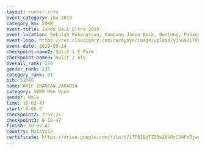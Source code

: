 ```yaml
---
layout: runner-info 
event_category: jbu-2019 
category_km: 50KM 
event-title: Janda Baik Ultra 2019
event-location: Sekolah Kebangsaan, Kampung Janda Baik, Bentong, Pahang, Malaysia 
event-logo: https://res.cloudinary.com/raceyaya/image/upload/v1569217009/logo/janda-baik_vch1pc.jpg 
event-date: 2019-09-14 
checkpoint-name2: Split 1 E Farm 
checkpoint-name3: Split 2 ATV 
overall_rank: 174
gender_rank: 135
category_rank: 81
bib: 51048
name: ARIF ZHARFAN ZAKARIA
category: 50KM Men Open
gender: Male
time: 10-02-47
start: 0-00.0
checkpoint2: 3-57-21
checkpoint3: 9-12-47
finish: 10-02-47
country: Malaysia
certificate: https://drive.google.com/file/d/1TFBIQjTZZ8wZQVRcC36Fs0jwg9lZ7ibo/view?usp=sharing
---
```

